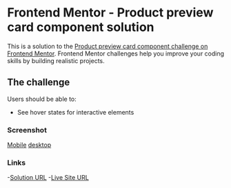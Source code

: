 # Frontend Mentor - Product preview card component solution

This is a solution to the [Product preview card component challenge on Frontend Mentor](https://www.frontendmentor.io/challenges/product-preview-card-component-GO7UmttRfa). Frontend Mentor challenges help you improve your coding skills by building realistic projects.

## The challenge

Users should be able to:

- See hover states for interactive elements

### Screenshot

[Mobile](./images/sc-mobile.png)
[desktop](./images/sc-desktop.png)

### Links

-[Solution URL](https://www.frontendmentor.io/solutions/product-preview-card-y78CXNxJjt)
-[Live Site URL](https://belalsalah74.github.io/product-preview-card/)
